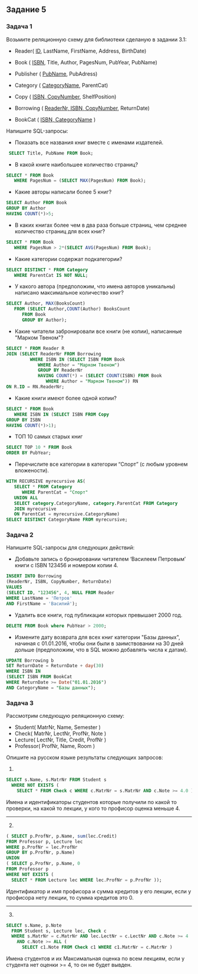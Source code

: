 ## Задание 5

### Задача 1

Возьмите реляционную схему для библиотеки сделаную в задании 3.1:

- Reader( <ins>ID</ins>, LastName, FirstName, Address, BirthDate) <br>
- Book ( <ins>ISBN</ins>, Title, Author, PagesNum, PubYear, PubName) <br>
- Publisher ( <ins>PubName</ins>, PubAdress) <br>
- Category ( <ins>CategoryName</ins>, ParentCat) <br>
- Copy ( <ins>ISBN, CopyNumber</ins>, ShelfPosition) <br>

- Borrowing ( <ins>ReaderNr, ISBN, CopyNumber</ins>, ReturnDate) <br>
- BookCat ( <ins>ISBN, CategoryName</ins> )

Напишите SQL-запросы:

- Показать все названия книг вместе с именами издателей.

```sql
 SELECT Title, PubName FROM Book;
```

- В какой книге наибольшее количество страниц?

```sql
SELECT * FROM Book
   WHERE PagesNum = (SELECT MAX(PagesNum) FROM Book);
```

- Какие авторы написали более 5 книг?

```sql
SELECT Author FROM Book
GROUP BY Author
HAVING COUNT(*)>5;
```

- В каких книгах более чем в два раза больше страниц, чем среднее количество страниц для всех книг?

```sql
SELECT * FROM Book
   WHERE PagesNum > 2*(SELECT AVG(PagesNum) FROM Book);
```

- Какие категории содержат подкатегории?

```sql
SELECT DISTINCT * FROM Category
   WHERE ParentCat IS NOT NULL;
```

- У какого автора (предположим, что имена авторов уникальны) написано максимальное количество книг?

```sql
SELECT Author, MAX(BooksCount)
   FROM (SELECT Author,COUNT(Author) BooksCount
      FROM Book
      GROUP BY Author);
```

- Какие читатели забронировали все книги (не копии), написанные "Марком Твеном"?

```sql
SELECT * FROM Reader R
JOIN (SELECT ReaderNr FROM Borrowing
         WHERE ISBN IN (SELECT ISBN FROM Book
            WHERE Author = "Марком Твеном")
            GROUP BY ReaderNr
            HAVING COUNT(*) = (SELECT COUNT(ISBN) FROM Book
               WHERE Author = "Марком Твеном")) RN
ON R.ID = RN.ReaderNr;
```

- Какие книги имеют более одной копии?

```sql
SELECT * FROM Book
   WHERE ISBN IN (SELECT ISBN FROM Copy
GROUP BY ISBN
HAVING COUNT(*)>1);
```

- ТОП 10 самых старых книг

```sql
SELECT TOP 10 * FROM Book
ORDER BY PubYear;
```

- Перечислите все категории в категории “Спорт” (с любым уровнем вложености).

```sql
WITH RECURSIVE myrecursive AS(
   SELECT * FROM Category
      WHERE ParentCat = "Спорт"
   UNION ALL
   SELECT category.CategoryName, category.ParentCat FROM Category
   JOIN myrecursive
   ON ParentCat = myrecursive.CategoryName)
SELECT DISTINCT CategoryName FROM myrecursive;
```

### Задача 2

Напишите SQL-запросы для следующих действий:

- Добавьте запись о бронировании читателем ‘Василеем Петровым’ книги с ISBN 123456 и номером копии 4.

```sql
INSERT INTO Borrowing
(ReaderNr, ISBN, CopyNumber, ReturnDate)
VALUES
(SELECT ID, "123456", 4, NULL FROM Reader
WHERE LastName = 'Петров'
AND FirstName = 'Василий');
```

- Удалить все книги, год публикации которых превышает 2000 год.

```sql
DELETE FROM Book where PubYear > 2000;
```

- Измените дату возврата для всех книг категории "Базы данных", начиная с 01.01.2016, чтобы они были в заимствовании на 30 дней дольше (предположим, что в SQL можно добавлять числа к датам).

```sql
UPDATE Borrowing b
SET ReturnDate = ReturnDate + day(30)
WHERE ISBN IN
(SELECT ISBN FROM BookCat
WHERE ReturnDate >= Date("01.01.2016")
AND CategoryName = "Базы данных");
```

### Задача 3

Рассмотрим следующую реляционную схему:

- Student( MatrNr, Name, Semester )
- Check( MatrNr, LectNr, ProfNr, Note )
- Lecture( LectNr, Title, Credit, ProfNr )
- Professor( ProfNr, Name, Room )

Опишите на русском языке результаты следующих запросов:

1.

```sql
SELECT s.Name, s.MatrNr FROM Student s
  WHERE NOT EXISTS (
    SELECT * FROM Check c WHERE c.MatrNr = s.MatrNr AND c.Note >= 4.0 ) ;
```

Имена и идентификаторы студентов которые получили по какой то проверки, на какой то лекции, у кого то профисор оценка меньше 4.

---

2.

```sql
( SELECT p.ProfNr, p.Name, sum(lec.Credit)
FROM Professor p, Lecture lec
WHERE p.ProfNr = lec.ProfNr
GROUP BY p.ProfNr, p.Name)
UNION
( SELECT p.ProfNr, p.Name, 0
FROM Professor p
WHERE NOT EXISTS (
  SELECT * FROM Lecture lec WHERE lec.ProfNr = p.ProfNr ));
```

Идентификатор и имя профисора и сумма кредитов у его лекции, если у профисора нету лекции, то сумма кредитов это 0.

---

3.

```sql
SELECT s.Name, p.Note
  FROM Student s, Lecture lec, Check c
  WHERE s.MatrNr = c.MatrNr AND lec.LectNr = c.LectNr AND c.Note >= 4
    AND c.Note >= ALL (
      SELECT c1.Note FROM Check c1 WHERE c1.MatrNr = c.MatrNr )
```

Имена студентов и их Максимальная оценка по всем лекциям, если у студента нет оценки >= 4, то он не будет вывден.
